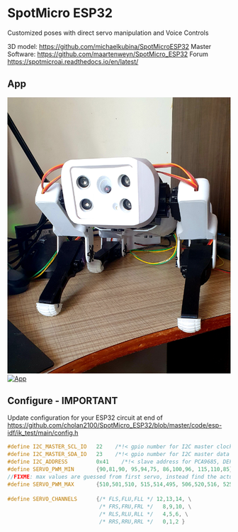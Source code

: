 # SpotMicro ESP32
Customized poses with direct servo manipulation and Voice Controls

3D model: https://github.com/michaelkubina/SpotMicroESP32
Master Software: https://github.com/maartenweyn/SpotMicro_ESP32
Forum https://spotmicroai.readthedocs.io/en/latest/

## App


[![IK Test](img/cesar.jpg)](https://youtu.be/YhH5K681pzY "Voice Control")
[![App](https://img.youtube.com/vi/YhH5K681pzY/0.jpg)](https://www.youtube.com/watch?v=YhH5K681pzY "App")


## Configure - IMPORTANT
Update configuration for your ESP32 circuit at end of
https://github.com/cholan2100/SpotMicro_ESP32/blob/master/code/esp-idf/ik_test/main/config.h

```c
#define I2C_MASTER_SCL_IO   22    /*!< gpio number for I2C master clock */
#define I2C_MASTER_SDA_IO   23    /*!< gpio number for I2C master data  */
#define I2C_ADDRESS         0x41    /*!< slave address for PCA9685, DEFAULT: 0x40 */
#define SERVO_PWM_MIN       {90,81,90, 95,94,75, 86,100,96, 115,110,85} //FLS,FLU,FLL, FRS,FRU,FRL, RLS,RLU,RLL, RRS,RRU,RRL
//FIXME: max values are guessed from first servo, instead find the actual duty cycleint8_t pwm_channel[12] = 
#define SERVO_PWM_MAX       {510,501,510, 515,514,495, 506,520,516, 525,530,505} //FLS,FLU,FLL, FRS,FRU,FRL, RLS,RLU,RLL, RRS,RRU,RRL

#define SERVO_CHANNELS      {/* FLS,FLU,FLL */ 12,13,14, \
                             /* FRS,FRU,FRL */   8,9,10, \
                             /* RLS,RLU,RLL */   4,5,6, \
                             /* RRS,RRU,RRL */   0,1,2 } 
```


